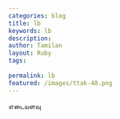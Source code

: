 ```yaml
---
categories: blog
title: lb
keywords: lb
description: 
author: Tamilan
layout: Ruby
tags: 
 
permalink: lb
featured: /images/ttak-48.png
---
```

  
எடையளவு  
